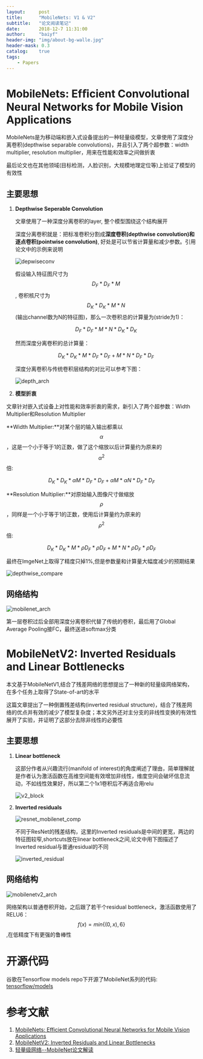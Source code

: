 ```yaml
---
layout:     post
title:      "MobileNets: V1 & V2"
subtitle:   "论文阅读笔记"
date:       2018-12-7 11:31:00
author:     "baiyf"
header-img: "img/about-bg-walle.jpg"
header-mask: 0.3
catalog:    true
tags:
    - Papers
---
```


# MobileNets: Efﬁcient Convolutional Neural Networks for Mobile Vision Applications

MobileNets是为移动端和嵌入式设备提出的一种轻量级模型，文章使用了深度分离卷积(depthwise separable convolutions)，并且引入了两个超参数：width multiplier, resolution multiplier，用来在性能和效率之间做折衷

最后论文也在其他领域(目标检测，人脸识别，大规模地理定位等)上验证了模型的有效性

## 主要思想

1. **Depthwise Seperable Convolution**

   文章使用了一种深度分离卷积的layer, 整个模型围绕这个结构展开

   深度分离卷积就是：把标准卷积分割成**深度卷积(depthwise convolution)**和**逐点卷积(pointwise convolution)**, 好处是可以节省计算量和减少参数。引用论文中的示例来说明

   ![depwiseconv](/img/post/depwiseconv.png)

   假设输入特征图尺寸为$$D_F*D_F*M$$, 卷积核尺寸为$$D_K*D_K*M*N$$(输出channel数为N的特征图)，那么一次卷积总的计算量为(stride为1)：

   $$D_F*D_F*M*N*D_K*D_K$$

   然而深度分离卷积的总计算量：

   $$D_K*D_K*M*D_F*D_F+M*N*D_F*D_F$$

   深度分离卷积与传统卷积层结构的对比可以参考下图：

   ![depth_arch](/img/post/depth_arch.png)

2. **模型折衷**

文章针对嵌入式设备上对性能和效率折衷的需求，新引入了两个超参数：Width Multiplier和Resolution Multiplier

**Width Multiplier:**对某个层的输入输出都乘以$$\alpha$$，这是一个小于等于1的正数，做了这个缩放以后计算量约为原来的$$\alpha^2$$倍:

$$D_K*D_K*\alpha M*D_F*D_F+\alpha M*\alpha N*D_F*D_F$$

**Resolution Multiplier:**对原始输入图像尺寸做缩放$$\rho$$，同样是一个小于等于1的正数，使用后计算量约为原来的$$\rho^2$$倍:

$$D_K*D_K*M*\rho D_F*\rho D_F+M*N*\rho D_F*\rho D_F$$

最终在ImgeNet上取得了精度只掉1%,但是参数量和计算量大幅度减少的预期结果

![depthwise_compare](/img/post/depthwise_compare.png)

## 网络结构

![mobilenet_arch](/img/post/mobilenet_arch.png)

第一层卷积过后全部用深度分离卷积代替了传统的卷积，最后用了Global Average Pooling接FC，最终送进softmax分类

# MobileNetV2: Inverted Residuals and Linear Bottlenecks 

本文基于MobileNetV1,结合了残差网络的思想提出了一种新的轻量级网络架构，在多个任务上取得了State-of-art的水平

这篇文章提出了一种倒置残差结构(inverted residual structure)，结合了残差网络的优点并有效的减少了模型复杂度；本文另外还对主分支的非线性变换的有效性展开了实验，并证明了这部分去除非线性的必要性

## 主要思想

1. **Linear bottleneck**

   这部分作者从兴趣流行(manifold of interest)的角度阐述了理由，简单理解就是作者认为激活函数在高维空间能有效增加非线性，维度空间会破坏信息流动，不如线性效果好，所以第二个1x1卷积后不再适合用relu

   ![v2_block](/img/post/v2_block.png)

2. **Inverted residuals**

   ![resnet_mobilenet_comp](/img/post/resnet_mobilenet_comp.png)

   不同于ResNet的残差结构，这里的Inverted residuals是中间的更宽，两边的特征图较窄,shortcuts放在linear bottleneck之间,论文中用下图描述了Inverted residual与普通residual的不同

   ![inverted_residual](/img/post/inverted_residual.png)

## 网络结构

![mobilenetv2_arch](/img/post/mobilenetv2_arch.png)

网络架构以普通卷积开始，之后跟了若干个residual bottleneck，激活函数使用了RELU6：$$f(x)=min\{(0,x),6\}$$,在低精度下有更强的鲁棒性

# 开源代码

谷歌在Tensorflow models repo下开源了MobileNet系列的代码: [tensorflow/models](https://github.com/tensorflow/models/tree/master/research/slim/nets/mobilenet)

# 参考文献

1. [MobileNets: Efficient Convolutional Neural Networks for Mobile Vision Applications](https://arxiv.org/pdf/1704.04861.pdf)
2. [MobileNetV2: Inverted Residuals and Linear Bottlenecks](https://arxiv.org/pdf/1801.04381.pdf)
3. [轻量级网络--MobileNet论文解读](https://blog.csdn.net/yifen4234/article/details/80163319)